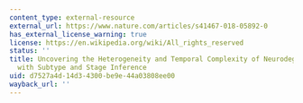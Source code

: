 ```yaml
---
content_type: external-resource
external_url: https://www.nature.com/articles/s41467-018-05892-0
has_external_license_warning: true
license: https://en.wikipedia.org/wiki/All_rights_reserved
status: ''
title: Uncovering the Heterogeneity and Temporal Complexity of Neurodegenerative Diseases
  with Subtype and Stage Inference
uid: d7527a4d-14d3-4300-be9e-44a03808ee00
wayback_url: ''
---
```

